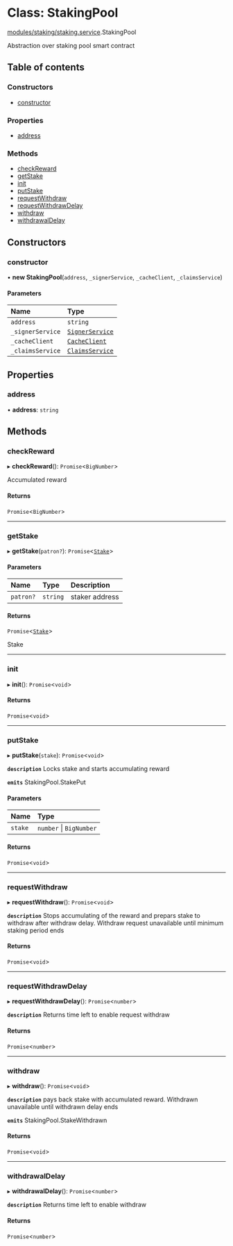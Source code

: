 # Class: StakingPool

[modules/staking/staking.service](../modules/modules_staking_staking_service.md).StakingPool

Abstraction over staking pool smart contract

## Table of contents

### Constructors

- [constructor](modules_staking_staking_service.StakingPool.md#constructor)

### Properties

- [address](modules_staking_staking_service.StakingPool.md#address)

### Methods

- [checkReward](modules_staking_staking_service.StakingPool.md#checkreward)
- [getStake](modules_staking_staking_service.StakingPool.md#getstake)
- [init](modules_staking_staking_service.StakingPool.md#init)
- [putStake](modules_staking_staking_service.StakingPool.md#putstake)
- [requestWithdraw](modules_staking_staking_service.StakingPool.md#requestwithdraw)
- [requestWithdrawDelay](modules_staking_staking_service.StakingPool.md#requestwithdrawdelay)
- [withdraw](modules_staking_staking_service.StakingPool.md#withdraw)
- [withdrawalDelay](modules_staking_staking_service.StakingPool.md#withdrawaldelay)

## Constructors

### constructor

• **new StakingPool**(`address`, `_signerService`, `_cacheClient`, `_claimsService`)

#### Parameters

| Name | Type |
| :------ | :------ |
| `address` | `string` |
| `_signerService` | [`SignerService`](modules_signer_signer_service.SignerService.md) |
| `_cacheClient` | [`CacheClient`](modules_cacheClient_cacheClient_service.CacheClient.md) |
| `_claimsService` | [`ClaimsService`](modules_claims_claims_service.ClaimsService.md) |

## Properties

### address

• **address**: `string`

## Methods

### checkReward

▸ **checkReward**(): `Promise`<`BigNumber`\>

Accumulated reward

#### Returns

`Promise`<`BigNumber`\>

___

### getStake

▸ **getStake**(`patron?`): `Promise`<[`Stake`](../modules/modules_staking_staking_types.md#stake)\>

#### Parameters

| Name | Type | Description |
| :------ | :------ | :------ |
| `patron?` | `string` | staker address |

#### Returns

`Promise`<[`Stake`](../modules/modules_staking_staking_types.md#stake)\>

Stake

___

### init

▸ **init**(): `Promise`<`void`\>

#### Returns

`Promise`<`void`\>

___

### putStake

▸ **putStake**(`stake`): `Promise`<`void`\>

**`description`** Locks stake and starts accumulating reward

**`emits`** StakingPool.StakePut

#### Parameters

| Name | Type |
| :------ | :------ |
| `stake` | `number` \| `BigNumber` |

#### Returns

`Promise`<`void`\>

___

### requestWithdraw

▸ **requestWithdraw**(): `Promise`<`void`\>

**`description`** Stops accumulating of the reward and prepars stake to withdraw after withdraw delay.
Withdraw request unavailable until minimum staking period ends

#### Returns

`Promise`<`void`\>

___

### requestWithdrawDelay

▸ **requestWithdrawDelay**(): `Promise`<`number`\>

**`description`** Returns time left to enable request withdraw

#### Returns

`Promise`<`number`\>

___

### withdraw

▸ **withdraw**(): `Promise`<`void`\>

**`description`** pays back stake with accumulated reward. Withdrawn unavailable until withdrawn delay ends

**`emits`** StakingPool.StakeWithdrawn

#### Returns

`Promise`<`void`\>

___

### withdrawalDelay

▸ **withdrawalDelay**(): `Promise`<`number`\>

**`description`** Returns time left to enable withdraw

#### Returns

`Promise`<`number`\>
